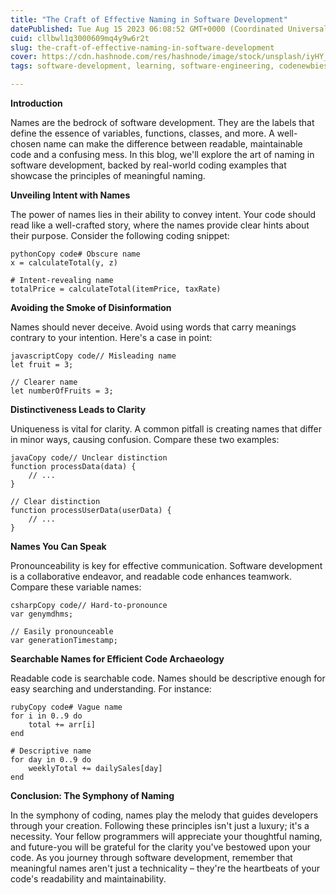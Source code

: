 ```yaml
---
title: "The Craft of Effective Naming in Software Development"
datePublished: Tue Aug 15 2023 06:08:52 GMT+0000 (Coordinated Universal Time)
cuid: cllbwl1q3000609mq4y9w6r2t
slug: the-craft-of-effective-naming-in-software-development
cover: https://cdn.hashnode.com/res/hashnode/image/stock/unsplash/iyHY_njb6Jg/upload/e02d73d45eb08bbc0b477a018cf5d4ce.jpeg
tags: software-development, learning, software-engineering, codenewbies

---
```


**Introduction**

Names are the bedrock of software development. They are the labels that define the essence of variables, functions, classes, and more. A well-chosen name can make the difference between readable, maintainable code and a confusing mess. In this blog, we'll explore the art of naming in software development, backed by real-world coding examples that showcase the principles of meaningful naming.

**Unveiling Intent with Names**

The power of names lies in their ability to convey intent. Your code should read like a well-crafted story, where the names provide clear hints about their purpose. Consider the following coding snippet:

```plaintext
pythonCopy code# Obscure name
x = calculateTotal(y, z)

# Intent-revealing name
totalPrice = calculateTotal(itemPrice, taxRate)
```

**Avoiding the Smoke of Disinformation**

Names should never deceive. Avoid using words that carry meanings contrary to your intention. Here's a case in point:

```plaintext
javascriptCopy code// Misleading name
let fruit = 3;

// Clearer name
let numberOfFruits = 3;
```

**Distinctiveness Leads to Clarity**

Uniqueness is vital for clarity. A common pitfall is creating names that differ in minor ways, causing confusion. Compare these two examples:

```plaintext
javaCopy code// Unclear distinction
function processData(data) {
    // ...
}

// Clear distinction
function processUserData(userData) {
    // ...
}
```

**Names You Can Speak**

Pronounceability is key for effective communication. Software development is a collaborative endeavor, and readable code enhances teamwork. Compare these variable names:

```plaintext
csharpCopy code// Hard-to-pronounce
var genymdhms;

// Easily pronounceable
var generationTimestamp;
```

**Searchable Names for Efficient Code Archaeology**

Readable code is searchable code. Names should be descriptive enough for easy searching and understanding. For instance:

```plaintext
rubyCopy code# Vague name
for i in 0..9 do
    total += arr[i]
end

# Descriptive name
for day in 0..9 do
    weeklyTotal += dailySales[day]
end
```

**Conclusion: The Symphony of Naming**

In the symphony of coding, names play the melody that guides developers through your creation. Following these principles isn't just a luxury; it's a necessity. Your fellow programmers will appreciate your thoughtful naming, and future-you will be grateful for the clarity you've bestowed upon your code. As you journey through software development, remember that meaningful names aren't just a technicality – they're the heartbeats of your code's readability and maintainability.